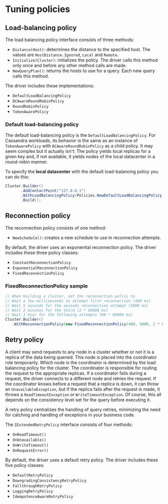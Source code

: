 # Tuning policies

## Load-balancing policy

The load balancing policy interface consists of three methods:

- `Distance(Host)`: determines the distance to the specified host. The values are `HostDistance.Ignored`, `Local` and `Remote`.
- `Initialize(Cluster)`: initializes the policy. The driver calls this method only once and before any other method calls are made.
- `NewQueryPlan()`: returns the hosts to use for a query. Each new query calls this method.

The driver includes these implementations:

- `DefaultLoadBalancingPolicy`
- `DCAwareRoundRobinPolicy`
- `RoundRobinPolicy`
- `TokenAwarePolicy`

### Default load-balancing policy

The default load-balancing policy is the `DefaultLoadBalancingPolicy`. For Cassandra workloads, its behavior is the same as an instance of `TokenAwarePolicy` with `DCAwareRoundRobinPolicy` as a child policy. It may seem complex but it actually isn't: The policy yields local replicas for a given key and, if not available, it yields nodes of the local datacenter in a round-robin manner.

To specify the **local datacenter** with the default load-balancing policy you can do this:

```csharp
Cluster.Builder()
       .AddContactPoint("127.0.0.1")
       .WithLoadBalancingPolicy(Policies.NewDefaultLoadBalancingPolicy("datacenter1"))
       .Build();
```

## Reconnection policy

The reconnection policy consists of one method:

- `NewSchedule()`: creates a new schedule to use in reconnection attempts.

By default, the driver uses an exponential reconnection policy. The driver includes these three policy classes:

- `ConstantReconnectionPolicy`
- `ExponentialReconnectionPolicy`
- `FixedReconnectionPolicy`

### FixedReconnectionPolicy sample

```csharp
// When building a cluster, set the reconnection policy to 
// Wait a few milliseconds to attempt first reconnection (400 ms) 
// Wait 5 seconds for the seconds reconnection attempt (5000 ms) 
// Wait 2 minutes for the third (2 * 60000 ms) 
// Wait 1 hour for the following attempts (60 * 60000 ms) 
Cluster.Builder()
   .WithReconnectionPolicy(new FixedReconnectionPolicy(400, 5000, 2 * 60000, 60 * 60000)
```

## Retry policy

A client may send requests to any node in a cluster whether or not it is a replica of the data being queried. This
node is placed into the coordinator role temporarily. Which node is the coordinator is determined by the load
balancing policy for the cluster. The coordinator is responsible for routing the request to the appropriate replicas.
If a coordinator fails during a request, the driver connects to a different node and retries the request. If the
coordinator knows before a request that a replica is down, it can throw an `UnavailableException`, but if the replica
fails after the request is made, it throws a `ReadTimeoutException` or `WriteTimeoutException`. Of course, this all
depends on the consistency level set for the query before executing it.

A retry policy centralizes the handling of query retries, minimizing the need for catching and handling of exceptions
in your business code.

The `IExtendedRetryPolicy` interface consists of four methods:

- `OnReadTimeout()`
- `OnUnavailable()`
- `OnWriteTimeout()`
- `OnRequestError()`

By default, the driver uses a default retry policy. The driver includes these five policy classes:

- `DefaultRetryPolicy`
- `DowngradingConsistencyRetryPolicy`
- `FallthroughRetryPolicy`
- `LoggingRetryPolicy`
- `IdempotenceAwareRetryPolicy`